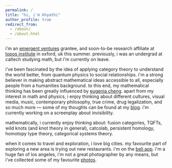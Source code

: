 ```yaml
---
permalink: /
title: "hi, i'm khyathi"
author_profile: true
redirect_from: 
  - /about/
  - /about.html
---
```


i'm an [emergent ventures](https://www.mercatus.org/emergent-ventures) grantee, and soon-to-be research affiliate at [topos institute](https://topos.institute/) in oxford, uk this summer. previously, i was an undergrad at caltech studying math, but i'm currently on leave. 

i've been fascinated by the idea of applying category theory to understand the world better, from quantum physics to social relationships. i'm a strong believer in making abstract mathematical ideas accessible to all, especially people from a humanities background. to this end, my mathematical thinking has been greatly influenced by [eugenia cheng](https://eugeniacheng.com/). apart from my interest in math and physics, i enjoy thinking about different cultures, visual media, music, contemporary philosophy, true crime, drug legalization, and so much more — some of my thoughts can be found at my [blog](https://khyathikomalan.github.io/year-archive/). i'm currently working on a screenplay about invisibility. 

mathematically, i currently enjoy thinking about: fusion categories, TQFTs, wild knots (and knot theory in general), catcolab, persistent homology, homotopy type theory, categorical systems theory.

when it comes to travel and exploration, i love big cities. my favourite part of exploring a new area is trying out new restaurants. i'm on the [beli app](https://beliapp.co/app/khyathik). i'm a huge fan of los angeles, i'm not a great photographer by any means, but i've collected some of my favourite [photos](https://khyathikomalan.github.io/portfolio/).



